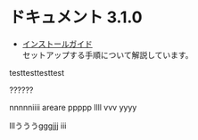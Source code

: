 # ドキュメント 3.1.0

* [インストールガイド][installation-guide-index]  
  セットアップする手順について解説しています。

testtesttesttest

[installation-guide-index]: parent/child.md "インストールガイド"

??????

nnnnniiii
areare
ppppp
llll
vvv
yyyy

lllうううgggjjj
iii
